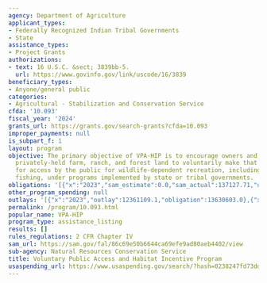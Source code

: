 ```yaml
---
agency: Department of Agriculture
applicant_types:
- Federally Recognized Indian Tribal Governments
- State
assistance_types:
- Project Grants
authorizations:
- text: 16 U.S.C. &sect; 3839bb-5.
  url: https://www.govinfo.gov/link/uscode/16/3839
beneficiary_types:
- Anyone/general public
categories:
- Agricultural - Stabilization and Conservation Service
cfda: '10.093'
fiscal_year: '2024'
grants_url: https://grants.gov/search-grants?cfda=10.093
improper_payments: null
is_subpart_f: 1
layout: program
objective: The primary objective of VPA-HIP is to encourage owners and operators of
  privately-held farm, ranch, and forest land to voluntarily make that land available
  for access by the public for wildlife-dependent recreation, including hunting or
  fishing, under programs implemented by state or tribal governments.
obligations: '[{"x":"2023","sam_estimate":0.0,"sam_actual":137127.71,"usa_spending_actual":13630603.0},{"x":"2024","sam_estimate":0.0,"sam_actual":9464937.92,"usa_spending_actual":5947677.15},{"x":"2025","sam_estimate":0.0,"sam_actual":0.0,"usa_spending_actual":0.0}]'
other_program_spending: null
outlays: '[{"x":"2023","outlay":12361109.1,"obligation":13630603.0},{"x":"2024","outlay":96800.0,"obligation":5330287.93},{"x":"2025","outlay":0.0,"obligation":0.0}]'
permalink: /program/10.093.html
popular_name: VPA-HIP
program_type: assistance_listing
results: []
rules_regulations: 2 CFR Chapter IV
sam_url: https://sam.gov/fal/86c69e50b6644ca69efe9ad80aeb4402/view
sub-agency: Natural Resources Conservation Service
title: Voluntary Public Access and Habitat Incentive Program
usaspending_url: https://www.usaspending.gov/search/?hash=0238247fd73dd96416381710bb2f57b3
---
```

